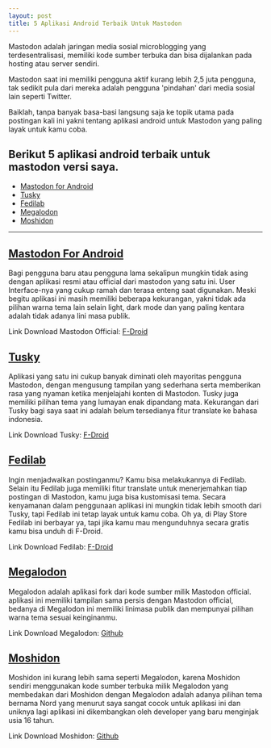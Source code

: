 ```yaml
---
layout: post
title: 5 Aplikasi Android Terbaik Untuk Mastodon
---
```


Mastodon adalah jaringan media sosial microblogging yang terdesentralisasi, memiliki kode sumber terbuka dan bisa dijalankan pada hosting atau server sendiri.

Mastodon saat ini memiliki pengguna aktif kurang lebih 2,5 juta pengguna, tak sedikit pula dari mereka adalah pengguna 'pindahan' dari media sosial lain seperti Twitter.

Baiklah, tanpa banyak basa-basi langsung saja ke topik utama pada postingan kali ini yakni tentang aplikasi android untuk Mastodon yang paling layak untuk kamu coba.

## Berikut 5 aplikasi android terbaik untuk mastodon versi saya.

- <a href='#mastodon'>Mastodon for Android</a>
- <a href='#tusky'>Tusky</a>
- <a href='#fedilab'>Fedilab</a>
- <a href='#megalodon'>Megalodon</a>
- <a href='#moshidon'>Moshidon</a>

---

<h2 id='mastodon'><a href='#mastodon'>Mastodon For Android</a></h2>

Bagi pengguna baru atau pengguna lama sekalipun mungkin tidak asing dengan aplikasi resmi atau official dari mastodon yang satu ini. User Interface-nya yang cukup ramah dan terasa enteng saat digunakan. Meski begitu aplikasi ini masih memiliki beberapa kekurangan, yakni tidak ada pilihan warna tema lain selain light, dark mode dan yang paling kentara adalah tidak adanya lini masa publik.

Link Download Mastodon Official: <a href='https://f-droid.org/packages/org.joinmastodon.android'>F-Droid</a>

<h2 id='tusky'><a href='#tusky'>Tusky</a></h2>

Aplikasi yang satu ini cukup banyak diminati oleh mayoritas pengguna Mastodon, dengan mengusung tampilan yang sederhana serta memberikan rasa yang nyaman ketika menjelajahi konten di Mastodon. Tusky juga memiliki pilihan tema yang lumayan enak dipandang mata. Kekurangan dari Tusky bagi saya saat ini adalah belum tersedianya fitur translate ke bahasa indonesia.

Link Download Tusky: <a href='https://f-droid.org/packages/com.keylesspalace.tusky'>F-Droid</a>

<h2 id='fedilab'><a href='#fedilab'>Fedilab</a></h2>

Ingin menjadwalkan postinganmu? Kamu bisa melakukannya di Fedilab. Selain itu Fedilab juga memiliki fitur translate untuk menerjemahkan tiap postingan di Mastodon, kamu juga bisa kustomisasi tema. Secara kenyamanan dalam penggunaan aplikasi ini mungkin tidak lebih smooth dari Tusky, tapi Fedilab ini tetap layak untuk kamu coba. Oh ya, di Play Store Fedilab ini berbayar ya, tapi jika kamu mau mengunduhnya secara gratis kamu bisa unduh di F-Droid.

Link Download Fedilab: <a href='https://f-droid.org/id/packages/fr.gouv.etalab.mastodon'>F-Droid</a>

<h2 id='megalodon'><a href='#megalodon'>Megalodon</a></h2>

Megalodon adalah aplikasi fork dari kode sumber milik Mastodon official. aplikasi ini memiliki tampilan sama persis dengan Mastodon official, bedanya di Megalodon ini memiliki linimasa publik dan mempunyai pilihan warna tema sesuai keinginanmu.

Link Download Megalodon: <a href='https://github.com/sk22/megalodon/releases'>Github</a>

<h2 id='moshidon'><a href='#moshidon'>Moshidon</a></h2>

Moshidon ini kurang lebih sama seperti Megalodon, karena Moshidon sendiri menggunakan kode sumber terbuka milik Megalodon yang membedakan dari Moshidon dengan Megalodon adalah adanya pilihan tema bernama Nord yang menurut saya sangat cocok untuk aplikasi ini dan uniknya lagi aplikasi ini dikembangkan oleh developer yang baru menginjak usia 16 tahun.

Link Download Moshidon: <a href='https://github.com/LucasGGamerM/moshidon/releases'>Github</a>

